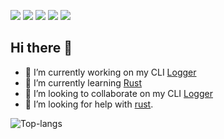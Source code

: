 ![](https://img.shields.io/badge/OS-Linux-informational?style=plastic&logo=linux&logoColor=white&color=2bbc8a)
![](https://img.shields.io/badge/Editor-Kakoune-informational?style=plastic&logo=<LOGO_NAME>&logoColor=white&color=2bbc8a)
![](https://img.shields.io/badge/Code-Python-informational?style=plastic&logo=python&logoColor=white&color=2bbc8a)
![](https://img.shields.io/badge/Code-Rust-informational?style=plastic&logo=rust&logoColor=white&color=2bbc8a)
![](https://img.shields.io/badge/Shell-Bash-informational?style=plastic&logo=gnu-bash&logoColor=white&color=2bbc8a)

## Hi there 👋

- 🔭 I’m currently working on my CLI [Logger](https://github.com/python128/Logger)
- 🌱 I’m currently learning [Rust](https://www.rust-lang.org/)
- 👯 I’m looking to collaborate on my CLI [Logger](https://github.com/python128/Logger)
- 🤔 I’m looking for help with [rust](https://rust-lang.org).


![Top-langs](https://github-readme-stats.vercel.app/api/top-langs/?username=python128&theme=radical&layout=compact)


